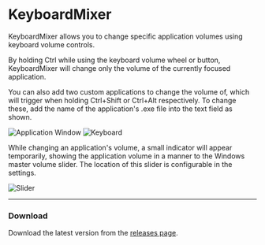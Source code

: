 # KeyboardMixer
KeyboardMixer allows you to change specific application volumes using keyboard volume controls.

By holding Ctrl while using the keyboard volume wheel or button, KeyboardMixer will change only the volume of the currently focused application.

You can also add two custom applications to change the volume of, which will trigger when holding Ctrl+Shift or Ctrl+Alt respectively. To change these, add the name of the application's .exe file into the text field as shown.

![Application Window](https://i.imgur.com/55VAmCT.png "Application Window")  ![Keyboard](https://i.imgur.com/jWiJCiS.png "Keyboard")

While changing an application's volume, a small indicator will appear temporarily, showing the application volume in a manner to the Windows master volume slider. The location of this slider is configurable in the settings.



![Slider](https://i.imgur.com/pWwCWgU.gif "Slider")
<br>

------------


### Download

Download the latest version from the [releases page](https://github.com/MrTroot/KeyboardMixer/releases/ "releases page").
